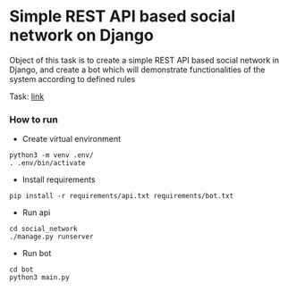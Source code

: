 # Simple REST API based social network on Django

Object of this task is to create a simple REST API based social network in Django,
and create a bot which will demonstrate functionalities of the system according to defined rules

Task: [link](https://drive.google.com/file/d/1B26f3LMO1HqZO-7bQfpE9bSaEW0Yhhp7/view?usp=sharing)


### How to run
* Create virtual environment
```
python3 -m venv .env/
. .env/bin/activate
```
* Install requirements
```
pip install -r requirements/api.txt requirements/bot.txt
```
* Run api
```
cd social_network
./manage.py runserver
```
* Run bot
```
cd bot
python3 main.py
```
